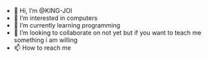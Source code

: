 - 👋 Hi, I’m @KING-JOI
- 👀 I’m interested in computers
- 🌱 I’m currently learning programming
- 💞️ I’m looking to collaborate on not yet but if you want to teach me something i am willing
- 📫 How to reach me  

<!---
KING-JOI/KING-JOI is a ✨ special ✨ repository because its `README.md` (this file) appears on your GitHub profile.
You can click the Preview link to take a look at your changes.
--->
